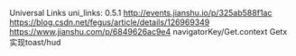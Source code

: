 Universal Links
uni_links: 0.5.1
http://events.jianshu.io/p/325ab588f1ac
https://blog.csdn.net/fegus/article/details/126969349
https://www.jianshu.com/p/6849626ac9e4
navigatorKey/Get.context
Getx实现toast/hud